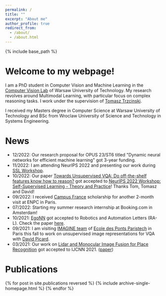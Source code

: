 ```yaml
---
permalink: /
title: ""
excerpt: "About me"
author_profile: true
redirect_from: 
  - /about/
  - /about.html
---
```


{% include base_path %}


Welcome to my webpage!
======

I am a PhD student in Computer Vision and Machine Learning in the [Computer Vision Lab](https://cvlab.ii.pw.edu.pl/) of Warsaw University of Technology. My research revolves around Multimodal Learning, with particular focus on complex reasoning tasks. I work under the supervision of [Tomasz Trzcinski](http://staff.ii.pw.edu.pl/~ttrzcins/). 

I received my Masters degree in Computer Science at Warsaw University of Technology and BSc from Wroclaw University of Science and Technology in Systems Engineering.


News
======
- 12/2022: Our research proposal for OPUS 23/ST6 titled "Dynamic neural networks for efficient machine learning" got 3-year funding.
- 11/2022: I am attending NeurIPS 2022 and presenting our work during [SSL Workshop](https://sslneurips22.github.io/pages/accepted-paper.html).
- 10/2022: Our paper [Towards Unsupervised VQA: Do off-the-shelf features know how to reason?](https://arxiv.org/abs/2212.10292) got accepted to [NeurIPS 2022 Workshop: Self-Supervised Learning - Theory and Practice](https://sslneurips22.github.io/)! Thanks Tom, Tomasz and David!
- 09/2022: I received [Campus France](https://www.pologne.campusfrance.org/pl/program-stypendialny-sshn-na-pobyt-badawczy) scholarship for another 2-month visit at ENPC in Paris.
- 07/2022: Starting my summer research internship at Booking.com in Amsterdam!
- 10/2021: [EgoNN](https://github.com/jac99/Egonn) got accepted to Robotics and Automation Letters (RA-L). Check the paper [here](https://ieeexplore.ieee.org/document/9645340).  
- 09/2021: I am visiting [IMAGINE team](http://imagine.enpc.fr/) of [Ecole des Ponts Paristech](http://www.enpc.fr/) in Paris this fall to work on unsupervised image representations for VQA with [David Picard](https://davidpicard.github.io/).
- 03/2021: Our work on [Lidar and Monocular Image Fusion for Place Recognition](https://github.com/jac99/MinkLocMultimodal) got accepted to IJCNN 2021. ([paper](https://ieeexplore.ieee.org/document/9533373))


Publications
======
{% for post in site.publications reversed %}
  {% include archive-single-homepage.html %}
{% endfor %}
